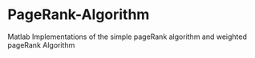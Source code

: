 # PageRank-Algorithm
Matlab Implementations of the simple pageRank algorithm and weighted pageRank Algorithm
